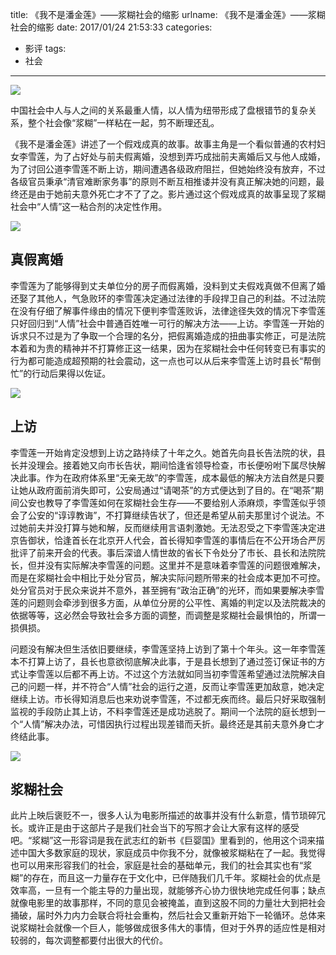 title: 《我不是潘金莲》——浆糊社会的缩影
urlname: 《我不是潘金莲》——浆糊社会的缩影
date: 2017/01/24 21:53:33
categories:
- 影评
tags:
- 社会

---
![](https://image.covertness.cn/wobushipanjinlian_p2389668649.jpg)

中国社会中人与人之间的关系最重人情，以人情为纽带形成了盘根错节的复杂关系，整个社会像“浆糊”一样粘在一起，剪不断理还乱。
<!-- more -->

《我不是潘金莲》讲述了一个假戏成真的故事。故事主角是一个看似普通的农村妇女李雪莲，为了占好处与前夫假离婚，没想到弄巧成拙前夫离婚后又与他人成婚，为了讨回公道李雪莲不断上访，期间遭遇各级政府阻拦，但她始终没有放弃，不过各级官员秉承“清官难断家务事”的原则不断互相推诿并没有真正解决她的问题，最终还是由于她前夫意外死亡才不了了之。影片通过这个假戏成真的故事呈现了浆糊社会中“人情”这一粘合剂的决定性作用。

![](https://image.covertness.cn/wobushipanjinlian_p2398416689.jpg)

## 真假离婚
李雪莲为了能够得到丈夫单位分的房子而假离婚，没料到丈夫假戏真做不但离了婚还娶了其他人，气急败环的李雪莲决定通过法律的手段捍卫自己的利益。不过法院在没有仔细了解事件缘由的情况下便判李雪莲败诉，法律途径失效的情况下李雪莲只好回归到“人情”社会中普通百姓唯一可行的解决方法——上访。李雪莲一开始的诉求只不过是为了争取一个合理的名分，把假离婚造成的扭曲事实修正，可是法院本着和为贵的精神并不打算修正这一结果，因为在浆糊社会中任何转变已有事实的行为都可能造成超预期的社会震动，这一点也可以从后来李雪莲上访时县长“帮倒忙”的行动后果得以佐证。

![](https://image.covertness.cn/wobushipanjinlian_p2389668644.jpg)

## 上访
李雪莲一开始肯定没想到上访之路持续了十年之久。她首先向县长告法院的状，县长并没理会。接着她又向市长告状，期间恰逢省领导检查，市长便吩咐下属尽快解决此事。作为在政府体系里“无亲无故”的李雪莲，成本最低的解决方法自然是只要让她从政府面前消失即可，公安局通过“请喝茶”的方式便达到了目的。在“喝茶”期间公安也教导了李雪莲如何在浆糊社会生存——不要给别人添麻烦，李雪莲似乎领会了公安的“谆谆教诲”，不打算继续告状了，但还是希望从前夫那里讨个说法。不过她前夫并没打算与她和解，反而继续用言语刺激她。无法忍受之下李雪莲决定进京告御状，恰逢首长在北京开人代会，首长得知李雪莲的事情后在不公开场合严厉批评了前来开会的代表。事后深谙人情世故的省长下令处分了市长、县长和法院院长，但并没有实际解决李雪莲的问题。这里并不是意味着李雪莲的问题很难解决，而是在浆糊社会中相比于处分官员，解决实际问题所带来的社会成本更加不可控。处分官员对于民众来说并不意外，甚至拥有“政治正确”的光环，而如果要解决李雪莲的问题则会牵涉到很多方面，从单位分房的公平性、离婚的判定以及法院裁决的依据等等，这必然会导致社会多方面的调整，而调整是浆糊社会最惧怕的，所谓一损俱损。

问题没有解决但生活依旧要继续，李雪莲坚持上访到了第十个年头。这一年李雪莲本不打算上访了，县长也意欲彻底解决此事，于是县长想到了通过签订保证书的方式让李雪莲以后都不再上访。不过这个方法就如同当初李雪莲希望通过法院解决自己的问题一样，并不符合“人情”社会的运行之道，反而让李雪莲更加敌意，她决定继续上访。市长得知消息后也来劝说李雪莲，不过都无疾而终。最后只好采取强制监视的手段防止其上访，不料李雪莲还是成功逃脱了。期间一个法院的庭长想到一个“人情”解决办法，可惜因执行过程出现差错而夭折。最终还是其前夫意外身亡才终结此事。

![](https://image.covertness.cn/wobushipanjinlian_p2398416674.jpg)

## 浆糊社会
此片上映后褒贬不一，很多人认为电影所描述的故事并没有什么新意，情节琐碎冗长。或许正是由于这部片子是我们社会当下的写照才会让大家有这样的感受吧。“浆糊”这一形容词是我在武志红的新书《巨婴国》里看到的，他用这个词来描述中国大多数家庭的现状，家庭成员中你我不分，就像被浆糊粘在了一起。我觉得也可以用来形容我们的社会，家庭是社会的基础单元，我们的社会其实也有“浆糊”的存在，而且这一力量存在于文化中，已伴随我们几千年。浆糊社会的优点是效率高，一旦有一个能主导的力量出现，就能够齐心协力很快地完成任何事；缺点就像电影里的故事那样，不同的意见会被掩盖，直到这股不同的力量壮大到把社会捅破，届时外力内力会联合将社会重构，然后社会又重新开始下一轮循环。总体来说浆糊社会就像一个巨人，能够做成很多伟大的事情，但对于外界的适应性是相对较弱的，每次调整都要付出很大的代价。
